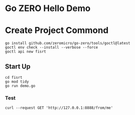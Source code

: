 # Go ZERO Hello Demo



# Create Project Commond

    go install github.com/zeromicro/go-zero/tools/goctl@latest
    goctl env check --install --verbose --force
    goctl api new fisrt


## Start Up
    cd fisrt
    go mod tidy
    go run demo.go

### Test 
    curl --request GET 'http://127.0.0.1:8888/from/me'
